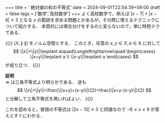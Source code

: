+++
title = ' 絶対値の和の不等式'
date = 2024-09-01T22:54:39+09:00
draft = false
tags = ['数学','高校数学']
+++
よく高校数学で，例えば $|x-7|+|x-8|\leqslant 3$ となる $x$ の範囲を求める問題とかあるが，その際に使えるテクニックについて紹介する．
本質的には場合分けをするのと変らないので，単に時短テクである．

{{<thmbox title="命題">}}
$(X,\|\cdot\|)$ をノルム空間とする．
このとき，任意の $x,y\in X,a\in\mathbb{R}$ に対して
$$
\|x\|+\|y\|\leqslant a\quad\Longleftrightarrow\quad
\begin{cases}
\|x+y\|\leqslant a \\
\|x-y\|\leqslant a
\end{cases}
$$
が成り立つ．
{{</thmbox>}}

**証明**  
$\Rightarrow$ は三角不等式より明らかである．
逆も
$$
\|x\|+\|y\|=\frac{\|(x+y)+(x-y)\|}{2}+\frac{\|x+y-(x-y)\|}{2}
$$
と分解して三角不等式を用いればよい．
{{<qed>}}

これを認めると，冒頭の不等式は $|2x-15|\leqslant 3$ と同値なので $-6\leqslant x\leqslant 9$ が答えとすぐにわかる．
